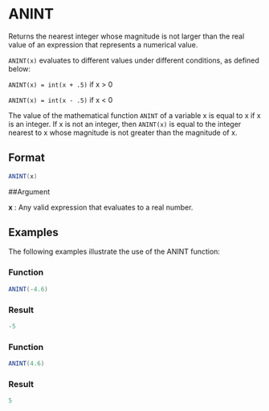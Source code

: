 # ANINT

Returns the nearest integer whose magnitude is not larger than the real value of an expression that represents a numerical value. 

`ANINT(x)` evaluates to different values under different conditions, as defined below: 

`ANINT(x) = int(x + .5)` if x > 0

`ANINT(x) = int(x - .5)` if x < 0

The value of the mathematical function `ANINT` of a variable x is equal to x if x is an integer. If x is not an integer, then `ANINT(x)` is equal to the integer nearest to x whose magnitude is not greater than the magnitude of x. 

## Format
```java
ANINT(x) 
```
##Argument 

 



**x** 
: Any valid expression that evaluates to a real number. 


## Examples 

The following examples illustrate the use of the ANINT function:

 



### Function  
```java
ANINT(-4.6)  
```

### Result  
```java
-5  
```

 



### Function  
```java
ANINT(4.6)  
```

### Result  
```java
5  
```